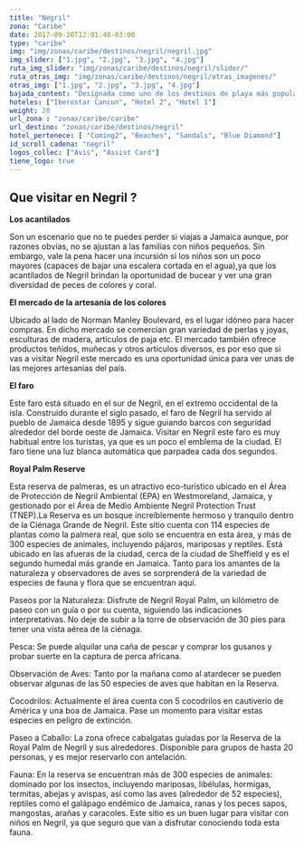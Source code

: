 ```yaml
---
title: "Negril"
zona: "Caribe"
date: 2017-09-20T12:01:48-03:00
type: "caribe"
img: "img/zonas/caribe/destinos/negril/negril.jpg"
img_slider: ["1.jpg", "2.jpg", "3.jpg", "4.jpg"]
ruta_img_slider: "img/zonas/caribe/destinos/negril/slider/"
ruta_otras_img: "img/zonas/caribe/destinos/negril/otras_imagenes/"
otras_img: ["1.jpg", "2.jpg", "3.jpg", "4.jpg"]
bajada_content: "Designada como uno de los destinos de playa más populares con el premio Travellers’ Choice, la ciudad turística de Negril tiene una de las costas más bellas del mundo. Playa de Siete Millas es un atractivo tramo de arena dorada, ideal para tomar sol o darse un baño en el cálido Mar Caribe. Sumérgete en el manantial mineral Blue Hole para una descarga gratificante de adrenalina; a continuación, disfruta de una puesta de sol caleidoscópica desde la comodidad de un bar frente a la playa."
hoteles: ["Iberostar Cancun", "Hotel 2", "Hotel 1"]
weight: 28
url_zona : "zonas/caribe/caribe"
url_destino: "zonas/caribe/destinos/negril"
hotel_pertenece: [ "Coming2", "Beaches", "Sandals", "Blue Diamond"]
id_scroll_cadena: "negril"
logos_collec: ["Avis", "Assist Card"]
tiene_logo: true
---
```

## Que visitar en Negril ?

**Los acantilados**

Son un escenario que no te puedes perder si viajas a Jamaica aunque, por razones obvias, no se ajustan a las familias con niños pequeños. Sin embargo, vale la pena hacer una incursión si los niños son un poco mayores (capaces de bajar una escalera cortada en el agua),ya que los acantilados de Negril brindan la oportunidad de bucear y ver una gran diversidad de peces de colores y coral.

**El mercado de la artesanía de los colores**

Ubicado al lado de Norman Manley Boulevard, es el lugar idóneo para hacer compras. En dicho mercado se comercian gran variedad de perlas y joyas, esculturas de madera, artículos de paja etc. El mercado también ofrece productos teñidos, muñecas y otros artículos diversos, es por eso que si vas a visitar Negril este mercado es una oportunidad única para ver unas de las mejores artesanías del país.

**El faro**

Este faro está situado en el sur de Negril, en el extremo occidental de la isla. Construido durante el siglo pasado, el faro de Negril ha servido al pueblo de Jamaica desde 1895 y sigue guiando barcos con seguridad alrededor del borde oeste de Jamaica. Visitar en Negril este faro es muy habitual entre los turistas, ya que es un poco el emblema de la ciudad. El faro tiene una luz blanca automática que parpadea cada dos segundos.

**Royal Palm Reserve**

Esta reserva de palmeras, es un atractivo eco-turístico ubicado en el Área de Protección de Negril Ambiental (EPA) en Westmoreland, Jamaica, y gestionado por el Área de Medio Ambiente Negril Protection Trust (TNEP).La Reserva es un bosque increíblemente hermoso y tranquilo dentro de la Ciénaga Grande de Negril. Este sitio cuenta con 114 especies de plantas como la palmera real, que solo se encuentra en esta área, y más de 300 especies de animales, incluyendo pájaros, mariposas y reptiles. Está ubicado en las afueras de la ciudad, cerca de la ciudad de Sheffield y es el segundo humedal más grande en Jamaica. Tanto para los amantes de la naturaleza y observadores de aves se sorprenderá de la variedad de especies de fauna y flora que se encuentran aquí.

Paseos por la Naturaleza: Disfrute de Negril Royal Palm, un kilómetro de paseo con un guía o por su cuenta, siguiendo las indicaciones interpretativas. No deje de subir a la torre de observación de 30 pies para tener una vista aérea de la ciénaga.

Pesca: Se puede alquilar una caña de pescar y comprar los gusanos y probar suerte en la captura de perca africana.

Observación de Aves: Tanto por la mañana como al atardecer se pueden observar algunas de las 50 especies de aves que habitan en la Reserva.

Cocodrilos: Actualmente el área cuenta con 5 cocodrilos en cautiverio de América y una boa de Jamaica. Pase un momento para visitar estas especies en peligro de extinción.

Paseo a Caballo: La zona ofrece cabalgatas guiadas por la Reserva de la Royal Palm de Negril y sus alrededores. Disponible para grupos de hasta 20 personas, y es mejor reservarlo con antelación.

Fauna: En la reserva se encuentran más de 300 especies de animales: dominado por los insectos, incluyendo mariposas, libélulas, hormigas, termitas, abejas y avispas, así como las aves (alrededor de 52 especies), reptiles como el galápago endémico de Jamaica, ranas y los peces sapos, mangostas, arañas y caracoles. Este sitio es un buen lugar para visitar con niños en Negril, ya que seguro que van a disfrutar conociendo toda esta fauna.
